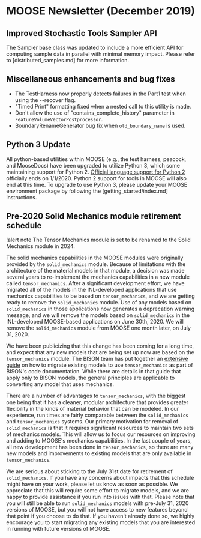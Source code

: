 # MOOSE Newsletter (December 2019)

## Improved Stochastic Tools Sampler API

The Sampler base class was updated to include a more efficient API for computing sample data in
parallel with minimal memory impact. Please refer to [distributed_samples.md] for more information.

## Miscellaneous enhancements and bug fixes

- The TestHarness now properly detects failures in the Part1 test when using the --recover flag.
- "Timed Print" formatting fixed when a nested call to this utility is made.
- Don't allow the use of "contains_complete_history" parameter in `FeatureVolumeVectorPostprocessor`.
- BoundaryRenameGenerator bug fix when `old_boundary_name` is used.

## Python 3 Update

All python-based utilities within MOOSE (e.g., the test harness, peacock, and MooseDocs) have
been upgraded to utilize Python 3, which some maintaining support for Python 2.
[Official language support for Python 2](https://www.python.org/doc/sunset-python-2/)
officially ends on 1/1/2020. Python 2 support for tools in MOOSE will also end at this time.
To upgrade to use Python 3, please update your MOOSE environment package by following the
[getting_started/index.md] instructions.

## Pre-2020 Solid Mechanics module retirement schedule

!alert note
The Tensor Mechanics module is set to be renamed to the Solid Mechanics module in 2024.

The solid mechanics capabilities in the MOOSE modules were originally provided by the `solid_mechanics` module. Because of limitations with the architecture of the material models in that module, a decision was made several years to re-implement the mechanics capabilities in a new module called `tensor_mechanics`. After a significant development effort, we have migrated all of the models in the INL-developed applications that use mechanics capabilities to be based on `tensor_mechanics`, and we are getting ready to remove the `solid_mechanics` module. Use of any models based on `solid_mechanics` in those applications now generates a deprecation warning message, and we will remove the models based on `solid_mechanics` in the INL-developed MOOSE-based applications on June 30th, 2020. We will remove the `solid_mechanics` module from MOOSE one month later, on July 31, 2020.

We have been publicizing that this change has been coming for a long time, and expect that any new models that are being set up now are based on the `tensor_mechanics` module. The BISON team has put together an [extensive guide](https://mooseframework.inl.gov/bison/tutorials/mechanics_conversion/conversion_guidelines.html) on how to migrate existing models to use `tensor_mechanics` as part of BISON's code documentation. While there are details in that guide that apply only to BISON models, the general principles are applicable to converting any model that uses mechanics.

There are a number of advantages to `tensor_mechanics`, with the biggest one being that it has a cleaner, modular architecture that provides greater flexibility in the kinds of material behavior that can be modeled. In our experience, run times are fairly comparable between the `solid_mechanics` and `tensor_mechanics` systems. Our primary motivation for removal of `solid_mechanics` is that it requires significant resources to maintain two sets of mechanics models. This will allow us to focus our resources on improving and adding to MOOSE's mechanics capabilities. In the last couple of years, all new development has been done in `tensor_mechanics`, so there are many new models and improvements to existing models that are only available in `tensor_mechanics`.

We are serious about sticking to the July 31st date for retirement of `solid_mechanics`.  If you have any concerns about impacts that this schedule might have on your work, please let us know as soon as possible. We appreciate that this will require some effort to migrate models, and we are happy to provide assistance if you run into issues with that. Please note that you will still be able to run `solid_mechanics` models with pre-July 31, 2020 versions of MOOSE, but you will not have access to new features beyond that point if you choose to do that. If you haven't already done so, we highly encourage you to start migrating any existing models that you are interested in running with future versions of MOOSE.
